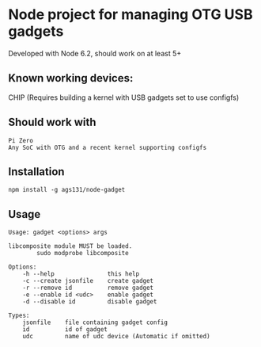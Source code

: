 # Node project for managing OTG USB gadgets

Developed with Node 6.2, should work on at least 5+

## Known working devices: 
CHIP (Requires building a kernel with USB gadgets set to use configfs)

## Should work with
	Pi Zero
	Any SoC with OTG and a recent kernel supporting configfs

## Installation
`npm install -g ags131/node-gadget`

## Usage
```
Usage: gadget <options> args

libcomposite module MUST be loaded.
        sudo modprobe libcomposite

Options:
    -h --help               this help 
    -c --create jsonfile    create gadget
    -r --remove id          remove gadget
    -e --enable id <udc>    enable gadget
    -d --disable id         disable gadget

Types:
    jsonfile    file containing gadget config
    id          id of gadget
    udc         name of udc device (Automatic if omitted)
```